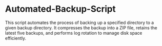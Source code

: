# Automated-Backup-Script
This script automates the process of backing up a specified directory to a given backup directory. It compresses the backup into a ZIP file, retains the latest five backups, and performs log rotation to manage disk space efficiently.
